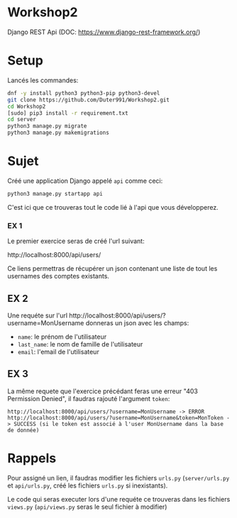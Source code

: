 # Workshop2

Django REST Api (DOC: https://www.django-rest-framework.org/)

# Setup

Lancés les commandes:

```bash
dnf -y install python3 python3-pip python3-devel
git clone https://github.com/Duter991/Workshop2.git
cd Workshop2
[sudo] pip3 install -r requirement.txt
cd server
python3 manage.py migrate
python3 manage.py makemigrations
```

# Sujet

Créé une application Django appelé ``api`` comme ceci:
```bash
python3 manage.py startapp api
```

C'est ici que ce trouveras tout le code lié à l'api que vous développerez.

### EX 1

Le premier exercice seras de créé l'url suivant:

http://localhost:8000/api/users/

Ce liens permettras de récupérer un json contenant une liste de tout les usernames des comptes existants.

## EX 2

Une requéte sur l'url http://localhost:8000/api/users/?username=MonUsername donneras un json avec les champs:
  - ``name``: le prénom de l'utilisateur
  - ``last_name``: le nom de famille de l'utilisateur
  - ``email``: l'email de l'utilisateur
  
## EX 3

La même requete que l'exercice précédant feras une erreur "403 Permission Denied", il faudras rajouté l'argument ``token``:

```
http://localhost:8000/api/users/?username=MonUsername -> ERROR
http://localhost:8000/api/users/?username=MonUsername&token=MonToken -> SUCCESS (si le token est associé à l'user MonUsername dans la base de donnée)
```

# Rappels

Pour assigné un lien, il faudras modifier les fichiers ``urls.py`` (``server/urls.py`` et ``api/urls.py``, créé les fichiers ``urls.py`` si inexistants).

Le code qui seras executer lors d'une requéte ce trouveras dans les fichiers ``views.py`` (``api/views.py`` seras le seul fichier à modifier)
